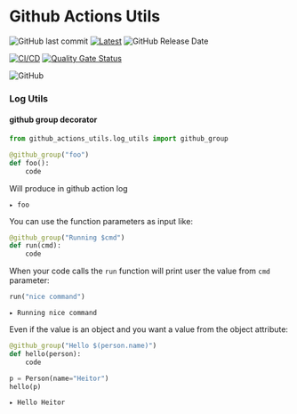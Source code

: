 # Github Actions Utils
![GitHub last commit](https://img.shields.io/github/last-commit/heitorpolidoro/github_actions_utils)
[![Latest](https://img.shields.io/github/release/heitorpolidoro/github_actions_utils.svg?label=latest)](https://github.com/heitorpolidoro/github_actions_utils/releases/latest)
![GitHub Release Date](https://img.shields.io/github/release-date/heitorpolidoro/github_actions_utils)

[![CI/CD](https://github.com/heitorpolidoro/github_actions_utils/actions/workflows/ci_cd.yml/badge.svg)](https://github.com/heitorpolidoro/github_actions_utils/actions/workflows/ci_cd.yml)
[![Quality Gate Status](https://sonarcloud.io/api/project_badges/measure?project=heitorpolidoro_github_actions_utils&metric=alert_status)](https://sonarcloud.io/summary/new_code?id=heitorpolidoro_github_actions_utils)

![GitHub](https://img.shields.io/github/license/heitorpolidoro/github_actions_utils)

### Log Utils
#### github group decorator
```python
from github_actions_utils.log_utils import github_group

@github_group("foo")
def foo():
    code
```
Will produce in github action log
```log
▸ foo
```
You can use the function parameters as input like:
```python
@github_group("Running $cmd")
def run(cmd):
    code
```
When your code calls the `run` function will print user the value from `cmd` parameter:
```python
run("nice command")
```
```log
▸ Running nice command
```
Even if the value is an object and you want a value from the object attribute:
```python
@github_group("Hello $(person.name)")
def hello(person):
    code
```
```python
p = Person(name="Heitor")
hello(p)
```
```log
▸ Hello Heitor
```
